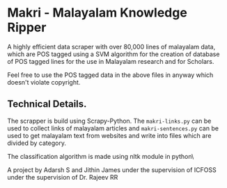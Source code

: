 # Makri - Malayalam Knowledge Ripper

A highly efficient data scraper with over 80,000 lines of malayalam data, 
which are POS tagged using a SVM algorithm for the creation of database of 
POS tagged lines for the use in Malayalam research and for Scholars.

Feel free to use the POS tagged data in the above files in anyway which doesn't 
violate copyright.


## Technical Details.

The scrapper is build using Scrapy-Python. The `makri-links.py` can be used to collect
links of malayalam articles and `makri-sentences.py` can be used to get malayalam text from
websites and write into files which are divided by category.

The classification algorithm is made using nltk module in python\

A project by Adarsh S and Jithin James under the supervision of ICFOSS under the supervision of Dr. Rajeev RR